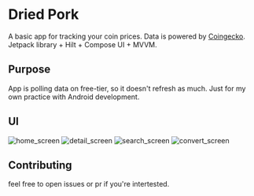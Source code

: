 # Dried Pork
A basic app for tracking your coin prices. Data is powered by [Coingecko](https://www.coingecko.com/en/api). Jetpack library + Hilt + Compose UI + MVVM.

## Purpose
App is polling data on free-tier, so it doesn't refresh as much. Just for my own practice with Android development.

## UI
![home_screen](https://user-images.githubusercontent.com/39935368/212523298-d2af0bee-7db3-4d95-b704-17abd7e454b7.png)
![detail_screen](https://user-images.githubusercontent.com/39935368/209483768-c9166831-47cf-4e59-90a7-8ea8c205cb3d.png)
![search_screen](https://user-images.githubusercontent.com/39935368/212523329-c39178f7-77c4-41ab-8c28-e5cf771d3427.png)
![convert_screen](https://user-images.githubusercontent.com/39935368/212523334-e8696053-2ef4-4463-97be-c6b241547058.png)

## Contributing
feel free to open issues or pr if you're intertested.
